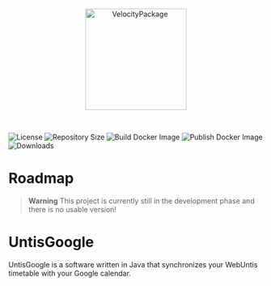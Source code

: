 <br>

<p align="center">
    <img width="200" src="https://avatars.githubusercontent.com/u/109356998?s=200" alt="VelocityPackage">
</p>

<br>

![License](https://img.shields.io/github/license/VelocityPackage/UntisGoogle?style=flat-square)
![Repository Size](https://img.shields.io/github/repo-size/VelocityPackage/UntisGoogle?style=flat-square)
![Build Docker Image](https://img.shields.io/github/actions/workflow/status/VelocityPackage/UntisGoogle/docker-image.yml?style=flat-square)
![Publish Docker Image](https://img.shields.io/github/actions/workflow/status/VelocityPackage/UntisGoogle/docker-publish.yml?label=publish&style=flat-square)
![Downloads](https://img.shields.io/github/downloads/VelocityPackage/UntisGoogle/total?style=flat-square)

# Roadmap

> **Warning**
> This project is currently still in the development phase and there is no usable version!

# UntisGoogle
UntisGoogle is a software written in Java that synchronizes your WebUntis timetable with your Google calendar.
